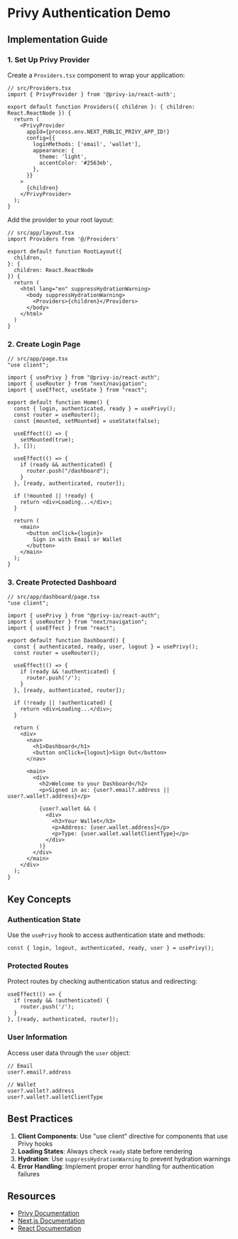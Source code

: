 # Privy Authentication Demo

## Implementation Guide

### 1. Set Up Privy Provider

Create a `Providers.tsx` component to wrap your application:

```tsx
// src/Providers.tsx
import { PrivyProvider } from '@privy-io/react-auth';

export default function Providers({ children }: { children: React.ReactNode }) {
  return (
    <PrivyProvider
      appId={process.env.NEXT_PUBLIC_PRIVY_APP_ID!}
      config={{
        loginMethods: ['email', 'wallet'],
        appearance: {
          theme: 'light',
          accentColor: '#2563eb',
        },
      }}
    >
      {children}
    </PrivyProvider>
  );
}
```

Add the provider to your root layout:

```tsx
// src/app/layout.tsx
import Providers from '@/Providers'

export default function RootLayout({
  children,
}: {
  children: React.ReactNode
}) {
  return (
    <html lang="en" suppressHydrationWarning>
      <body suppressHydrationWarning>
        <Providers>{children}</Providers>
      </body>
    </html>
  )
}
```

### 2. Create Login Page

```tsx
// src/app/page.tsx
"use client";

import { usePrivy } from "@privy-io/react-auth";
import { useRouter } from "next/navigation";
import { useEffect, useState } from "react";

export default function Home() {
  const { login, authenticated, ready } = usePrivy();
  const router = useRouter();
  const [mounted, setMounted] = useState(false);

  useEffect(() => {
    setMounted(true);
  }, []);

  useEffect(() => {
    if (ready && authenticated) {
      router.push("/dashboard");
    }
  }, [ready, authenticated, router]);

  if (!mounted || !ready) {
    return <div>Loading...</div>;
  }

  return (
    <main>
      <button onClick={login}>
        Sign in with Email or Wallet
      </button>
    </main>
  );
}
```

### 3. Create Protected Dashboard

```tsx
// src/app/dashboard/page.tsx
"use client";

import { usePrivy } from "@privy-io/react-auth";
import { useRouter } from "next/navigation";
import { useEffect } from "react";

export default function Dashboard() {
  const { authenticated, ready, user, logout } = usePrivy();
  const router = useRouter();

  useEffect(() => {
    if (ready && !authenticated) {
      router.push('/');
    }
  }, [ready, authenticated, router]);

  if (!ready || !authenticated) {
    return <div>Loading...</div>;
  }

  return (
    <div>
      <nav>
        <h1>Dashboard</h1>
        <button onClick={logout}>Sign Out</button>
      </nav>

      <main>
        <div>
          <h2>Welcome to your Dashboard</h2>
          <p>Signed in as: {user?.email?.address || user?.wallet?.address}</p>
          
          {user?.wallet && (
            <div>
              <h3>Your Wallet</h3>
              <p>Address: {user.wallet.address}</p>
              <p>Type: {user.wallet.walletClientType}</p>
            </div>
          )}
        </div>
      </main>
    </div>
  );
}
```

## Key Concepts

### Authentication State
Use the `usePrivy` hook to access authentication state and methods:
```tsx
const { login, logout, authenticated, ready, user } = usePrivy();
```

### Protected Routes
Protect routes by checking authentication status and redirecting:
```tsx
useEffect(() => {
  if (ready && !authenticated) {
    router.push('/');
  }
}, [ready, authenticated, router]);
```

### User Information
Access user data through the `user` object:
```tsx
// Email
user?.email?.address

// Wallet
user?.wallet?.address
user?.wallet?.walletClientType
```

## Best Practices

1. **Client Components**: Use "use client" directive for components that use Privy hooks
2. **Loading States**: Always check `ready` state before rendering
3. **Hydration**: Use `suppressHydrationWarning` to prevent hydration warnings
4. **Error Handling**: Implement proper error handling for authentication failures

## Resources

- [Privy Documentation](https://docs.privy.io/)
- [Next.js Documentation](https://nextjs.org/docs)
- [React Documentation](https://react.dev/)
